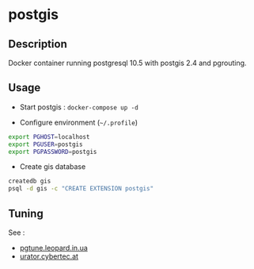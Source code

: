 # postgis

## Description

Docker container running postgresql 10.5 with postgis 2.4 and pgrouting.

## Usage

* Start postgis : `docker-compose up -d`

* Configure environment (`~/.profile`)

```bash
export PGHOST=localhost
export PGUSER=postgis
export PGPASSWORD=postgis
```

* Create gis database

```bash
createdb gis
psql -d gis -c "CREATE EXTENSION postgis"
```

## Tuning

See :

* [pgtune.leopard.in.ua](http://pgtune.leopard.in.ua/)
* [urator.cybertec.at](http://pgconfigurator.cybertec.at/)

